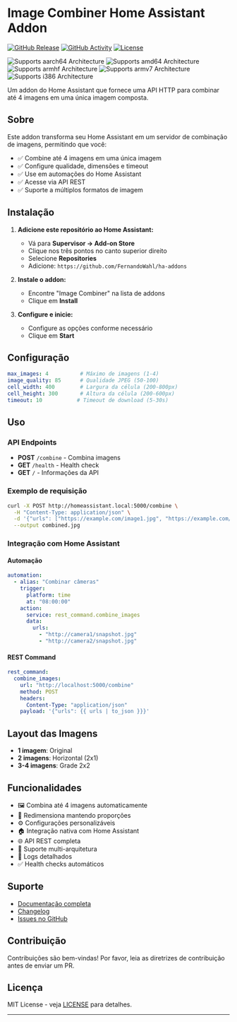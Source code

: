 # Image Combiner Home Assistant Addon

[![GitHub Release][releases-shield]][releases]
[![GitHub Activity][commits-shield]][commits]
[![License][license-shield]](LICENSE)

![Supports aarch64 Architecture][aarch64-shield]
![Supports amd64 Architecture][amd64-shield]
![Supports armhf Architecture][armhf-shield]
![Supports armv7 Architecture][armv7-shield]
![Supports i386 Architecture][i386-shield]

Um addon do Home Assistant que fornece uma API HTTP para combinar até 4 imagens em uma única imagem composta.

## Sobre

Este addon transforma seu Home Assistant em um servidor de combinação de imagens, permitindo que você:

- ✅ Combine até 4 imagens em uma única imagem
- ✅ Configure qualidade, dimensões e timeout
- ✅ Use em automações do Home Assistant
- ✅ Acesse via API REST
- ✅ Suporte a múltiplos formatos de imagem

## Instalação

1. **Adicione este repositório ao Home Assistant:**
   - Vá para **Supervisor → Add-on Store**
   - Clique nos três pontos no canto superior direito
   - Selecione **Repositories**
   - Adicione: `https://github.com/FernandoWahl/ha-addons`

2. **Instale o addon:**
   - Encontre "Image Combiner" na lista de addons
   - Clique em **Install**

3. **Configure e inicie:**
   - Configure as opções conforme necessário
   - Clique em **Start**

## Configuração

```yaml
max_images: 4          # Máximo de imagens (1-4)
image_quality: 85      # Qualidade JPEG (50-100)
cell_width: 400        # Largura da célula (200-800px)
cell_height: 300       # Altura da célula (200-600px)
timeout: 10           # Timeout de download (5-30s)
```

## Uso

### API Endpoints

- **POST** `/combine` - Combina imagens
- **GET** `/health` - Health check
- **GET** `/` - Informações da API

### Exemplo de requisição

```bash
curl -X POST http://homeassistant.local:5000/combine \
  -H "Content-Type: application/json" \
  -d '{"urls": ["https://example.com/image1.jpg", "https://example.com/image2.jpg"]}' \
  --output combined.jpg
```

### Integração com Home Assistant

#### Automação
```yaml
automation:
  - alias: "Combinar câmeras"
    trigger:
      platform: time
      at: "08:00:00"
    action:
      service: rest_command.combine_images
      data:
        urls:
          - "http://camera1/snapshot.jpg"
          - "http://camera2/snapshot.jpg"
```

#### REST Command
```yaml
rest_command:
  combine_images:
    url: "http://localhost:5000/combine"
    method: POST
    headers:
      Content-Type: "application/json"
    payload: '{"urls": {{ urls | to_json }}}'
```

## Layout das Imagens

- **1 imagem**: Original
- **2 imagens**: Horizontal (2x1)
- **3-4 imagens**: Grade 2x2

## Funcionalidades

- 🖼️ Combina até 4 imagens automaticamente
- 📐 Redimensiona mantendo proporções
- ⚙️ Configurações personalizáveis
- 🏠 Integração nativa com Home Assistant
- 🌐 API REST completa
- 🔧 Suporte multi-arquitetura
- 📝 Logs detalhados
- ✅ Health checks automáticos

## Suporte

- [Documentação completa](DOCS.md)
- [Changelog](CHANGELOG.md)
- [Issues no GitHub][issues]

## Contribuição

Contribuições são bem-vindas! Por favor, leia as diretrizes de contribuição antes de enviar um PR.

## Licença

MIT License - veja [LICENSE](LICENSE) para detalhes.

---

[aarch64-shield]: https://img.shields.io/badge/aarch64-yes-green.svg
[amd64-shield]: https://img.shields.io/badge/amd64-yes-green.svg
[armhf-shield]: https://img.shields.io/badge/armhf-yes-green.svg
[armv7-shield]: https://img.shields.io/badge/armv7-yes-green.svg
[i386-shield]: https://img.shields.io/badge/i386-yes-green.svg
[commits-shield]: https://img.shields.io/github/commit-activity/y/FernandoWahl/ha-addons.svg
[commits]: https://github.com/FernandoWahl/ha-addons/commits/main
[license-shield]: https://img.shields.io/github/license/FernandoWahl/ha-addons.svg
[releases-shield]: https://img.shields.io/github/release/FernandoWahl/ha-addons.svg
[releases]: https://github.com/FernandoWahl/ha-addons/releases
[issues]: https://github.com/FernandoWahl/ha-addons/issues
